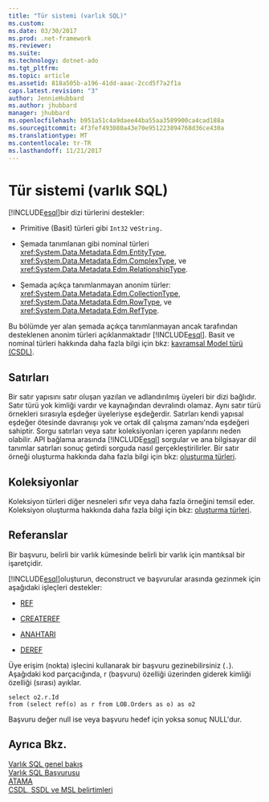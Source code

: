 ```yaml
---
title: "Tür sistemi (varlık SQL)"
ms.custom: 
ms.date: 03/30/2017
ms.prod: .net-framework
ms.reviewer: 
ms.suite: 
ms.technology: dotnet-ado
ms.tgt_pltfrm: 
ms.topic: article
ms.assetid: 818a505b-a196-41dd-aaac-2ccd5f7a2f1a
caps.latest.revision: "3"
author: JennieHubbard
ms.author: jhubbard
manager: jhubbard
ms.openlocfilehash: b951a51c4a9daee44ba55aa3589900ca4cad188a
ms.sourcegitcommit: 4f3fef493080a43e70e951223894768d36ce430a
ms.translationtype: MT
ms.contentlocale: tr-TR
ms.lasthandoff: 11/21/2017
---
```

# <a name="type-system-entity-sql"></a>Tür sistemi (varlık SQL)
[!INCLUDE[esql](../../../../../../includes/esql-md.md)]bir dizi türlerini destekler:  
  
-   Primitive (Basit) türleri gibi `Int32` ve`String.`  
  
-   Şemada tanımlanan gibi nominal türleri <xref:System.Data.Metadata.Edm.EntityType>, <xref:System.Data.Metadata.Edm.ComplexType>, ve <xref:System.Data.Metadata.Edm.RelationshipType>.  
  
-   Şemada açıkça tanımlanmayan anonim türler: <xref:System.Data.Metadata.Edm.CollectionType>, <xref:System.Data.Metadata.Edm.RowType>, ve <xref:System.Data.Metadata.Edm.RefType>.  
  
 Bu bölümde yer alan şemada açıkça tanımlanmayan ancak tarafından desteklenen anonim türleri açıklanmaktadır [!INCLUDE[esql](../../../../../../includes/esql-md.md)]. Basit ve nominal türleri hakkında daha fazla bilgi için bkz: [kavramsal Model türü (CSDL)](http://msdn.microsoft.com/en-us/987b995f-e429-4569-9559-b4146744def4).  
  
## <a name="rows"></a>Satırları  
 Bir satır yapısını satır oluşan yazılan ve adlandırılmış üyeleri bir dizi bağlıdır. Satır türü yok kimliği vardır ve kaynağından devralındı olamaz. Aynı satır türü örnekleri sırasıyla eşdeğer üyeleriyse eşdeğerdir. Satırları kendi yapısal eşdeğer ötesinde davranışı yok ve ortak dil çalışma zamanı'nda eşdeğeri sahiptir. Sorgu satırları veya satır koleksiyonları içeren yapılarını neden olabilir. API bağlama arasında [!INCLUDE[esql](../../../../../../includes/esql-md.md)] sorgular ve ana bilgisayar dil tanımlar satırları sonuç getirdi sorguda nasıl gerçekleştirilirler. Bir satır örneği oluşturma hakkında daha fazla bilgi için bkz: [oluşturma türleri](../../../../../../docs/framework/data/adonet/ef/language-reference/constructing-types-entity-sql.md).  
  
## <a name="collections"></a>Koleksiyonlar  
 Koleksiyon türleri diğer nesneleri sıfır veya daha fazla örneğini temsil eder. Koleksiyon oluşturma hakkında daha fazla bilgi için bkz: [oluşturma türleri](../../../../../../docs/framework/data/adonet/ef/language-reference/constructing-types-entity-sql.md).  
  
## <a name="references"></a>Referanslar  
 Bir başvuru, belirli bir varlık kümesinde belirli bir varlık için mantıksal bir işaretçidir.  
  
 [!INCLUDE[esql](../../../../../../includes/esql-md.md)]oluşturun, deconstruct ve başvurular arasında gezinmek için aşağıdaki işleçleri destekler:  
  
-   [REF](../../../../../../docs/framework/data/adonet/ef/language-reference/ref-entity-sql.md)  
  
-   [CREATEREF](../../../../../../docs/framework/data/adonet/ef/language-reference/createref-entity-sql.md)  
  
-   [ANAHTARI](../../../../../../docs/framework/data/adonet/ef/language-reference/key-entity-sql.md)  
  
-   [DEREF](../../../../../../docs/framework/data/adonet/ef/language-reference/deref-entity-sql.md)  
  
 Üye erişim (nokta) işlecini kullanarak bir başvuru gezinebilirsiniz (`.`). Aşağıdaki kod parçacığında, r (başvuru) özelliği üzerinden giderek kimliği özelliği (sırası) ayıklar.  
  
```  
select o2.r.Id   
from (select ref(o) as r from LOB.Orders as o) as o2   
```  
  
 Başvuru değer null ise veya başvuru hedef için yoksa sonuç NULL'dur.  
  
## <a name="see-also"></a>Ayrıca Bkz.  
 [Varlık SQL genel bakış](../../../../../../docs/framework/data/adonet/ef/language-reference/entity-sql-overview.md)  
 [Varlık SQL Başvurusu](../../../../../../docs/framework/data/adonet/ef/language-reference/entity-sql-reference.md)  
 [ATAMA](../../../../../../docs/framework/data/adonet/ef/language-reference/cast-entity-sql.md)  
 [CSDL, SSDL ve MSL belirtimleri](../../../../../../docs/framework/data/adonet/ef/language-reference/csdl-ssdl-and-msl-specifications.md)
